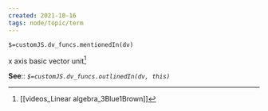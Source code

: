 ```yaml
---
created: 2021-10-16
tags: node/topic/term
---
```

`$=customJS.dv_funcs.mentionedIn(dv)`


x axis basic vector unit[^1]

**See**::
*`$=customJS.dv_funcs.outlinedIn(dv, this)`*

[^1]: [[videos_Linear algebra_3Blue1Brown]]

